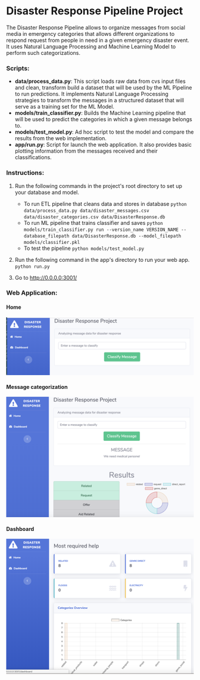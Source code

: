 # Disaster Response Pipeline Project

The Disaster Response Pipeline allows to organize messages from social media in emergency categories that allows different organizations to respond request from people in need in a given emergency disaster event. It uses Natural Language Processing and Machine Learning Model to perform such categorizations.

### Scripts:
* **data/process_data.py**: This script loads raw data from cvs input files and clean, transform build a dataset that will be used by the ML Pipeline to run predictions. It implements Natural Language Processing strategies to transform the messages in a structured dataset that will serve as a training set for the ML Model.
* **models/train_classifier.py**: Builds the Machine Learning pipeline that will be used to predict the categories in which a given message belongs to.
* **models/test_model.py**: Ad hoc script to test the model and compare the results from the web implementation.
* **app/run.py**: Script for launch the web application. It also provides basic plotting information from the messages received and their classifications.
### Instructions:
1. Run the following commands in the project's root directory to set up your database and model.

    - To run ETL pipeline that cleans data and stores in database
        `python data/process_data.py data/disaster_messages.csv data/disaster_categories.csv data/DisasterResponse.db`
    - To run ML pipeline that trains classifier and saves
        `python models/train_classifier.py run --version_name VERSION_NAME --database_filepath data/DisasterResponse.db --model_filepath models/classifier.pkl`
    - To test the pipeline
        `python models/test_model.py`

2. Run the following command in the app's directory to run your web app.
    `python run.py`

3. Go to http://0.0.0.0:3001/

### Web Application:
#### Home
  ![Home](https://raw.githubusercontent.com/mrugeles/mrugeles.github.io/master/images/home.png)

#### Message categorization
  ![Predictions](https://raw.githubusercontent.com/mrugeles/mrugeles.github.io/master/images/prediction.png)

#### Dashboard
![Dashboard](https://raw.githubusercontent.com/mrugeles/mrugeles.github.io/master/images/dashboard.png)
